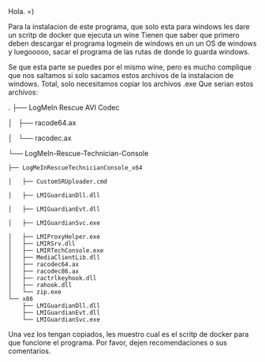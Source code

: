 Hola. =)

Para la instalacion de este programa, que solo esta para windows les dare un scritp de docker que ejecuta un wine
Tienen que saber que primero deben descargar el programa logmein de windows en un un OS de windows y luegooooo, sacar el programa de las rutas de donde lo guarda windows.

Se que esta parte se puedes por el mismo wine, pero es mucho complique que nos saltamos si solo sacamos estos archivos de la instalacion de windows. Total, solo necesitamos copiar los archivos .exe
Que serian estos archivos:

.
├── LogMeIn Rescue AVI Codec

│   ├── racode64.ax

│   └── racodec.ax

└── LogMeIn-Rescue-Technician-Console

    ├── LogMeInRescueTechnicianConsole_x64

    │   ├── CustomSRUploader.cmd

    │   ├── LMIGuardianDll.dll

    │   ├── LMIGuardianEvt.dll

    │   ├── LMIGuardianSvc.exe

    │   ├── LMIProxyHelper.exe
    │   ├── LMIRSrv.dll
    │   ├── LMIRTechConsole.exe
    │   ├── MediaClientLib.dll
    │   ├── racodec64.ax
    │   ├── racodec86.ax
    │   ├── ractrlkeyhook.dll
    │   ├── rahook.dll
    │   └── zip.exe
    └── x86
        ├── LMIGuardianDll.dll
        ├── LMIGuardianEvt.dll
        └── LMIGuardianSvc.exe

Una vez los tengan copiados, les muestro cual es el scritp de docker para que funcione el programa.
Por favor, dejen recomendaciones o sus comentarios.
